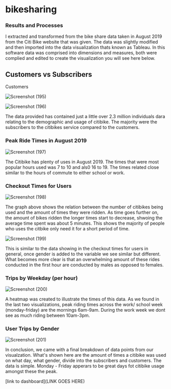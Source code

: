 # bikesharing

### Results and Processes
I extracted and transformed from the bike share data taken in August 2019 from the Citi Bike website that was given. The data was slightly modified and then imported into the data visualization thats known as Tableau. In this software data was comprised into dimensions and measures, both were complied and edited to create the visualization you will see here below. 

## Customers vs Subscribers 

Customers


![Screenshot (195)](https://user-images.githubusercontent.com/64110317/136719244-7789205e-fbea-40d9-bb12-5e44b4c224a4.png)



![Screenshot (196)](https://user-images.githubusercontent.com/64110317/136721892-52543729-911b-487d-bae0-4bc63301fc1c.png)






The data provided has contained just a little over 2.3 million individuals dara relating to the demographic and usage of citibike. The majority were the subscribers to the citibikes service compared to the customers. 



### Peak Ride Times in August 2019



![Screenshot (197)](https://user-images.githubusercontent.com/64110317/136721686-60c4cdc9-f931-4141-afda-4b4e118f13a1.png)

The Citibike has plenty of uses in August 2019. The times that were most popular hours used was 7 to 10 and als0 16 to 19. The times related close similar to the hours of commute to either school or work. 


### Checkout Times for Users


![Screenshot (198)](https://user-images.githubusercontent.com/64110317/136722074-8872ab02-4a15-4ab6-9c89-c8792b168dc8.png)


The graph above shows the relation between the number of citibikes being used and the amount of times they were ridden. As time goes further on, the amount of bikes ridden the longer times start to decrease, shwoing the average time spent was about 5 minutes. This shows the majority of people who uses the citbike only need it for a short period of time. 



![Screenshot (199)](https://user-images.githubusercontent.com/64110317/136722386-7cf94cb6-7565-43a3-9526-510050488a32.png)


This is similar to the data showing in the checkout times for users in general, once gender is added to the variable we see similar but different. What becomes more clear is that an overwhelming amount of these rides conducted in the first hour are conducted by males as opposed to females. 



### Trips by Weekday (per hour)


![Screenshot (200)](https://user-images.githubusercontent.com/64110317/136722754-355f0300-3064-4e4d-ac51-f93e6c116764.png)


A heatmap was created to illustrate the times of this data. As we found in the last two visualizations, peak riding times across the work/ school week (monday-friday) are the mornings 6am-9am. During the work week we dont see as much riding between 10am-3pm. 


### User Trips by Gender 


![Screenshot (201)](https://user-images.githubusercontent.com/64110317/136723164-f8bc4d36-17d7-48a0-83bc-aee7a3429132.png)


In conclusion, we came with a final breakdown of data points from our visualzation. What's shown here are the amount of times a citibike was used on what day, what gender, divide into the subscribers and customers. The data is simple. Monday - Friday apperars to be great days fot citibike usage amongst these the peak. 







[link to dashboard](LINK GOES HERE)
